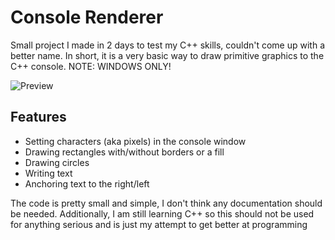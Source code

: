 # Console Renderer

Small project I made in 2 days to test my C++ skills, couldn't come up with a better name. In short, it is a very basic way to draw primitive graphics to the C++ console.
NOTE: WINDOWS ONLY!

![Preview](https://github.com/elijahreal/console-renderer/assets/144531718/23324e84-17d0-4b0f-8967-f8b8846bfef0)

## Features
- Setting characters (aka pixels) in the console window
- Drawing rectangles with/without borders or a fill
- Drawing circles
- Writing text
- Anchoring text to the right/left

The code is pretty small and simple, I don't think any documentation should be needed. Additionally, I am still learning C++ so this should not be used for anything serious and is just my attempt to get better at programming
